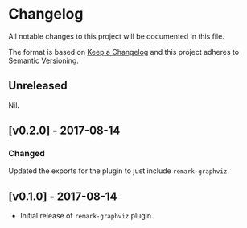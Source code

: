 # Changelog

All notable changes to this project will be documented in this file.

The format is based on [Keep a Changelog](http://keepachangelog.com/) and this project adheres to [Semantic Versioning](http://semver.org/).

## Unreleased

Nil.

## [v0.2.0] - 2017-08-14

### Changed

Updated the exports for the plugin to just include `remark-graphviz`.

## [v0.1.0] - 2017-08-14

- Initial release of `remark-graphviz` plugin.

